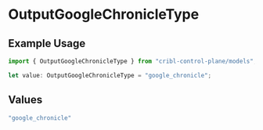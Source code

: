 # OutputGoogleChronicleType

## Example Usage

```typescript
import { OutputGoogleChronicleType } from "cribl-control-plane/models";

let value: OutputGoogleChronicleType = "google_chronicle";
```

## Values

```typescript
"google_chronicle"
```